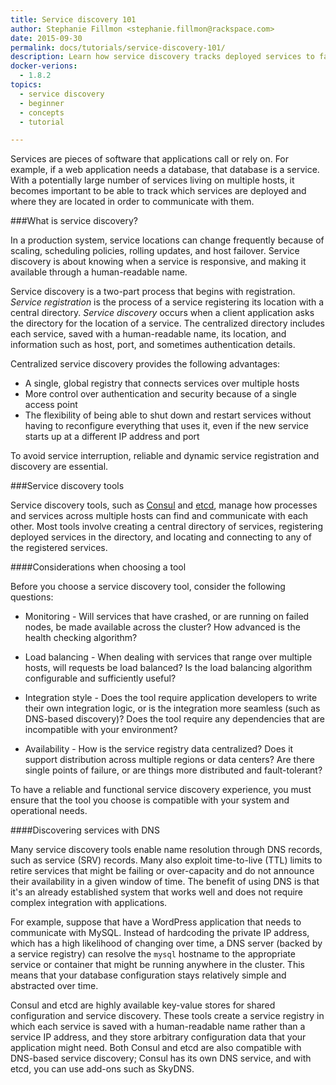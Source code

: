 ```yaml
---
title: Service discovery 101
author: Stephanie Fillmon <stephanie.fillmon@rackspace.com>
date: 2015-09-30
permalink: docs/tutorials/service-discovery-101/
description: Learn how service discovery tracks deployed services to facilitate communication and avoid service disruption.
docker-verions:
  - 1.8.2
topics:
  - service discovery
  - beginner
  - concepts
  - tutorial

---
```


Services are pieces of software that applications call or rely on. For example, if a web application needs a database, that database is a service. With a potentially large number of services living on multiple hosts, it becomes important to be able to track which services are deployed and where they are located in order to communicate with them.

###What is service discovery?

In a production system, service locations can change frequently because of scaling, scheduling policies, rolling updates, and host failover. Service discovery is about knowing when a service is responsive, and making it available through a human-readable name.

Service discovery is a two-part process that begins with registration. *Service registration* is the process of a service registering its location with a central directory. *Service discovery* occurs when a client application asks the directory for the location of a service. The centralized directory includes each service, saved with a human-readable name, its location, and information such as host, port, and sometimes authentication details.

Centralized service discovery provides the following advantages:

* A single, global registry that connects services over multiple hosts
* More control over authentication and security because of a single access point
* The flexibility of being able to shut down and restart services without having to reconfigure everything that uses it, even if the new service starts up at a different IP address and port

To avoid service interruption, reliable and dynamic service registration and discovery are essential.

###Service discovery tools

Service discovery tools, such as [Consul](https://www.consul.io/) and [etcd](https://coreos.com/etcd/), manage how processes and services across multiple hosts can find and communicate with each other. Most tools involve creating a central directory of services, registering deployed services in the directory, and locating and connecting to any of the registered services.

####Considerations when choosing a tool

Before you choose a service discovery tool, consider the following questions:

* Monitoring - Will services that have crashed, or are running on failed nodes, be made available across the cluster? How advanced is the health checking algorithm?

* Load balancing - When dealing with services that range over multiple hosts, will requests be load balanced? Is the load balancing algorithm configurable and sufficiently useful?

* Integration style - Does the tool require application developers to write their own integration logic, or is the integration more seamless (such as DNS-based discovery)? Does the tool require any dependencies that are incompatible with your environment?

* Availability - How is the service registry data centralized? Does it support distribution across multiple regions or data centers? Are there single points of failure, or are things more distributed and fault-tolerant?

To have a reliable and functional service discovery experience, you must ensure that the tool you choose is compatible with your system and operational needs.

####Discovering services with DNS

Many service discovery tools enable name resolution through DNS records, such as service (SRV) records. Many also exploit time-to-live (TTL) limits to retire services that might be failing or over-capacity and do not announce their availability in a given window of time. The benefit of using DNS is that it's an already established system that works well and does not require complex integration with applications.

For example, suppose that have a WordPress application that needs to communicate with MySQL. Instead of hardcoding the private IP address, which has a high likelihood of changing over time, a DNS server (backed by a service registry) can resolve the `mysql` hostname to the appropriate service or container that might be running anywhere in the cluster. This means that your database configuration stays relatively simple and abstracted over time.

Consul and etcd are highly available key-value stores for shared configuration and service discovery. These tools create a service registry in which each service is saved with a human-readable name rather than a service IP address, and they store arbitrary configuration data that your application might need. Both Consul and etcd are also compatible with DNS-based service discovery; Consul has its own DNS service, and with etcd, you can use add-ons such as SkyDNS.
